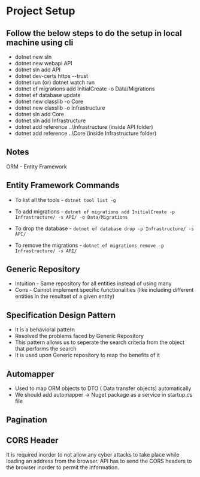 # Project Setup

## Follow the below steps to do the setup in local machine using cli

- dotnet new sln
- dotnet new webapi API
- dotnet sln add API
- dotnet dev-certs https --trust
- dotnet run (or) dotnet watch run 
- dotnet ef migrations add InitialCreate -o Data/Migrations
- dotnet ef database update
- dotnet new classlib -o Core
- dotnet new classlib -o Infrastructure
- dotnet sln add Core
- dotnet sln add Infrastructure
- dotnet add reference ..\\Infrastructure (inside API folder)
- dotnet add reference ..\\Core (inside Infrastructure folder)

## Notes
ORM - Entity Framework

## Entity Framework Commands
- To list all the tools - `dotnet tool list -g` 
- To add migrations - `dotnet ef migrations add InitialCreate -p Infrastructure/ -s API/ -o Data/Migrations`

- To drop the database - `dotnet ef database drop -p Infrastructure/ -s API/`

- To remove the migrations - `dotnet ef migrations remove -p Infrastructure/ -s API/`


## Generic Repository
- Intuition - Same repository for all entities instead of using many
- Cons - Cannot implement specific functionalities (like including different entities in the resultset of a given entity)

## Specification Design Pattern
- It is a behavioral pattern
- Resolved the problems faced by Generic Repository
- This pattern allows us to seperate the search criteria from the object that performs the search
- It is used upon Generic repository to reap the benefits of it

## Automapper 
- Used to map ORM objects to DTO ( Data transfer objects) automatically
- We should add automapper -> Nuget package as a service in startup.cs file

## Pagination


## CORS Header
It is required inorder to not allow any cyber attacks to take place while loading an address from the browser. 
API has to send the CORS headers to the browser inorder to permit the information. 
